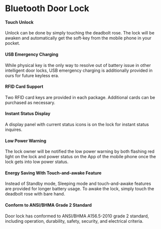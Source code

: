 # Bluetooth Door Lock

#### Touch Unlock
Unlock can be done by simply touching the deadbolt rose. The lock will be awaken and automatically get the soft-key from the mobile phone in your pocket.
#### USB Emergency Charging
While physical key is the only way to resolve out of battery issue in other intelligent door locks, USB emergency charging is additionally provided in ours for future keyless era.
#### RFID Card Support
Two RFID card keys are provided in each package. Additional cards can be purchased as necessary.
#### Instant Status Display
A display panel with current status icons is on the lock for instant status inquires.
#### Low Power Warning
The lock owner will be notified the low power warning by both flashing red light on the lock and power status on the App of the mobile phone once the lock gets into low power status.
#### Energy Saving With Touch-and-awake Feature
Instead of Standby mode, Sleeping mode and touch-and-awake features are provided for longer battery usage. To awake the lock, simply touch the deadbolt rose with bare hand.
#### Conform to ANSI/BHMA Grade 2 Standard
Door lock has conformed to ANSI/BHMA A156.5-2010 grade 2 standard, including operation, durability, safety, security, and electrical criteria.
